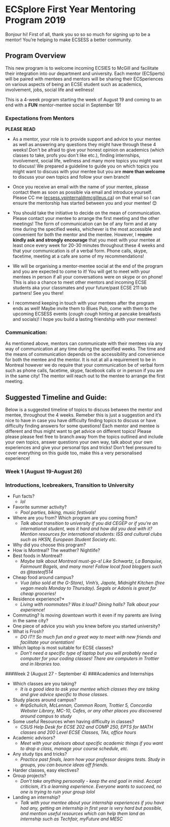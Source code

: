 # ECSplore First Year Mentoring Program 2019

Bonjour hi! First of all, thank you so so so much for signing up to be a mentor! You’re helping to make ECSESS a better community.


## Program Overview
This new program is to welcome incoming ECSIES to McGill and facilitate their integration into our department and university. Each mentor (ECSperts) will be paired with mentees and mentors will be sharing their ECSperiences on various aspects of being an ECSE student such as academics, involvement, jobs, social life and wellness!

This is a 4-week program starting the week of August 19 and coming to an end with a **FUN** mentor-mentee social in September 19! 

### Expectations from Mentors
**PLEASE READ**

* As a mentor, your role is to provide support and advice to your mentee as well as answering any questions they might have through these 4 weeks! Don't be afraid to give your honest opinion on academics (which classes to take, profs you don't like etc.), finding internships, involvement, social life, wellness and many more topics you might want to discuss! We prepared a guideline to guide you on which topics you might want to discuss with your mentee but you are **more than welcome** to discuss your own topics and follow your own branch!

* Once you receive an email with the name of your mentee, please contact them as soon as possible via email and introduce yourself. Please CC me (ecsess.vpinternal@mcgilleus.ca) on that email so I can ensure the mentorship has started between you and your mentee! :blush:

* You should take the initiative to decide on the mean of communication. Please contact your mentee to arrange the first meeting and the other meetings! The form of communication can be of any form and at any time during the specified weeks, whichever is the most accessible and convenient for both the mentor and the mentee. However, I ~~require~~ **kindly ask and strongly encourage** that you meet with your mentee at least once every week for 20-30 minutes throughout these 4 weeks and that your communication is of a verbal form. Phone calls, skype, facetime, meeting at a cafe are some of my recommendations! 

* We will be organising a mentor-mentee social at the end of the program and you are expected to come to it! You will get to meet with your mentees in person if all your conversations were on skype or on phone! This is also a chance to meet other mentors and incoming ECSE students aka your classmates and your future/past ECSE 211 lab partners! See you there! 

* I recommend keeping in touch with your mentees after the program ends as well! Maybe invite them to Blues Pub, come with them to the upcoming ECSESS events (*cough cough* hinting at pancake breakfasts and socials)! I hope you build a lasting friendship with your mentees!

### Communication: 
As mentioned above, mentors can communicate with their mentees via any way of communication at any time during the specified weeks. The time and the means of communication depends on the accessibility and convenience for both the mentee and the mentor. It is not at all a requirement to be in Montreal however we do require that your communication be of verbal form such as phone calls, facetime, skype, facebook calls or in person if you are in the same city! The mentor will reach out to the mentee to arrange the first meeting.

## Suggested Timeline and Guide: 
Below is a suggested timeline of topics to discuss between the mentor and mentee, throughout the 4 weeks. Remeber this is just a suggestion and it’s nice to have in case you have difficulty finding topics to discuss or have difficulty finding answers for some questions! Each mentor and mentee is different and thus might want to get advice on different topics! Please please please feel free to branch away from the topics outlined and include your own topics, answer questions your own way, talk about your own experiences and give your personal tips and tricks! Don’t feel pressured to cover everything on this guide too, make this a very personalised experience!

### Week 1 (August 19-August 26)
### Introductions, Icebreakers, Transition to University

* Fun facts? 
    * *lol* 
* Favorite summer activity? 
    * *Pool parties, biking, music festivals!*
* Where are you from? Which program are you coming from?
    * *Talk about transition to university if you did CEGEP or if you’re an international student, was it hard and how did you deal with it? Mention resources for international students: ISS and cultural clubs such as HKSN, European Student Society etc.*
* Why did you choose this program?
* How is Montreal? The weather? Nightlife?
* Best foods in Montreal?
    * *Maybe talk about Montreal must-go-s! Like Schwartz, La Banquise, Fairmount Bagels, and many more! Follow local food bloggers such as @tasteof514*
* Cheap food around campus?
    * *Vua (also sold at the G-Store), Vinh’s, Japote, Midnight Kitchen (free vegan meals Monday to Thursday). Segals or Adonis is great for cheap groceries!*
* Residence experience?*
    * *Living with roommates? Was it loud? Dining halls? Talk about your experience!*
* Commuting? Is moving downtown worth it even if my parents are living in the same city?
* One piece of advice you wish you knew before you started university?
* What is Frosh?
    * *DO IT!! So much fun and a great way to meet with new friends and facilitate your orientation!*  
* Which laptop is most suitable for ECSE classes?
    * *Don’t need a specific type of laptop but you will probably need a computer for your coding classes! There are computers in Trottier and in libraries too.*

###Week 2 (August 27 - September 4)
###Academics and Internships

* Which classes are you taking? 
    * *It is a good idea to ask your mentee which classes they are taking and give advice specific to those classes.*
* Study places around campus?
    * *#ripSchulich, McLennan, Common Room, Trottier 5, Concordia Webster Library, MC-10, Cafes, or any other places you discovered around campus to study*
* Some useful Resources when having difficulty in classes? 
    * *CSUS Help Desk for ECSE 202 and COMP 250, EPTS for MATH classes and 200 Level ECSE Classes, TAs, office hours*
* Academic advisors? 
    * *Meet with your advisors about specific academic things if you want to drop a class, manage your course schedule, etc.*
* Any study tips and tricks? 
    * *Practice past finals, learn how your professor designs tests. Study in groups, you can bounce ideas off friends.*
* Harder classes, easy electives?
* Group projects? 
    * *Don’t take anything personally - keep the end goal in mind. Accept criticism, it’s a learning experience. Everyone wants to succeed, no one is trying to ruin your group lolol*
* Landing an internship? 
    * *Talk with your mentee about your internship experiences if you have had any, getting an internship in first year is very hard but possible, and mention useful resources which can help them land an internship such as Techfair, myFuture and MESC*
